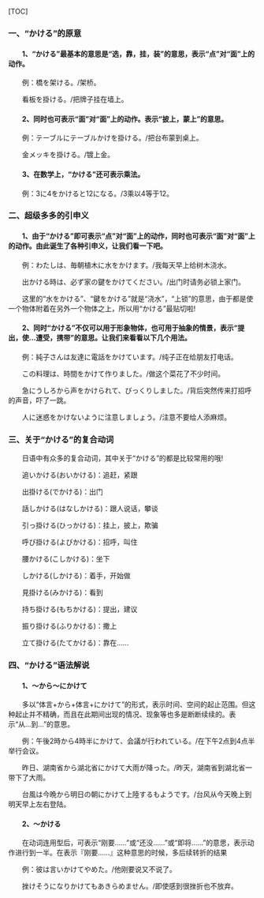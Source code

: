 [TOC]

### **一、“かける”的原意**

#### 　　1、“かける”最基本的意思是“选，靠，挂，装”的意思，表示“点”对“面”上的动作。

　　例：橋を架ける。/架桥。

　　看板を掛ける。/把牌子挂在墙上。

#### 　　2、同时也可表示“面”对“面”上的动作。表示“披上，蒙上”的意思。

　　例：テーブルにテーブルかけを掛ける。/把台布蒙到桌上。

　　金メッキを掛ける。/镀上金。

#### 　　3、在数学上，“かける”还可表示乘法。

　　例：3に4をかけると12になる。/3乘以4等于12。

### **二、超级多多的引申义**

#### 　　1、由于“かける”即可表示“点”对“面”上的动作，同时也可表示“面”对“面”上的动作。由此诞生了各种引申义，让我们看一下吧。

　　例：わたしは、毎朝植木に水をかけます。/我每天早上给树木浇水。

　　出かける時は、必ず家の鍵をかけてください。/出门时请务必锁上家门。

　　这里的“水をかける”、“鍵をかける”就是“浇水”，“上锁”的意思，由于都是使一个物体附着在另外一个物体之上，所以用“かける”最贴切啦!

#### 　　2、同时“かける”不仅可以用于形象物体，也可用于抽象的情景，表示“提出，使...遭受，携带”的意思。让我们来看看以下几个用法。

　　例：純子さんは友達に電話をかけています。/纯子正在给朋友打电话。

　　この料理は、時間をかけて作りました。/做这个菜花了不少时间。

　　急にうしろから声をかけられて、びっくりしました。/背后突然传来打招呼的声音，吓了一跳。

　　人に迷惑をかけないように注意しましょう。/注意不要给人添麻烦。

### **三、关于“かける”的复合动词**

　　日语中有众多的复合动词，其中关于“かける”的都是比较常用的哦!

　　追いかける(おいかける)：追赶，紧跟

　　出掛ける(でかける)：出门

　　話しかける(はなしかける)：跟人说话，攀谈

　　引っ掛ける(ひっかける)：挂上，披上，欺骗

　　呼び掛ける(よびかける)：招呼，叫住

　　腰かける(こしかける)：坐下

　　しかける(しかける)：着手，开始做

　　見掛ける(みかける)：看到

　　持ち掛ける(もちかける)：提出，建议

　　振り掛ける(ふりかける)：撒上

　　立て掛ける(たてかける)：靠在......

### **四、“かける”语法解说**

#### 　　1、～から～にかけて

　　多以“体言+から+体言+にかけて”的形式，表示时间、空间的起止范围。但这种起止并不精确，而且在此期间出现的情况、现象等也多是断断续续的。表示“从...到...”的意思。

　　例：午後2時から4時半にかけて、会議が行われている。/在下午2点到4点半举行会议。

　　昨日、湖南省から湖北省にかけて大雨が降った。/昨天，湖南省到湖北省一带下了大雨。

　　台風は今晩から明日の朝にかけて上陸するもようです。/台风从今天晚上到明天早上左右登陆。

#### 　　2、～かける

　　在动词连用型后，可表示“刚要……”或“还没……”或“即将……”的意思，表示动作进行到一半。在表示『刚要……』这种意思的时候，多后续转折的结果

　　例：彼は言いかけてやめた。/他刚要说又不说了。

　　挫けそうになりかけてもあきらめません。/即使感到很挫折也不放弃。